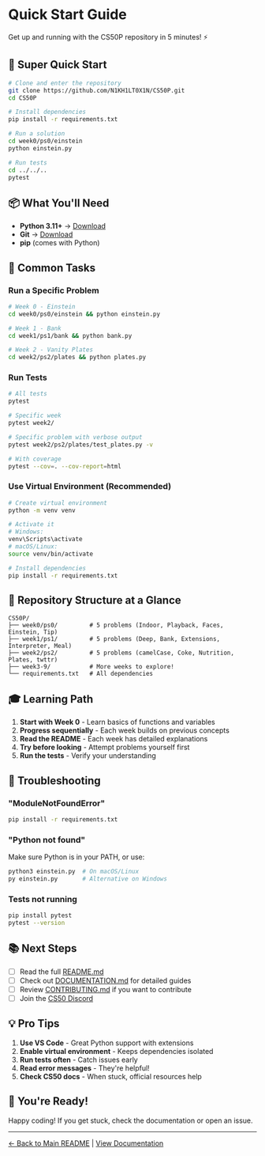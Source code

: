 # Quick Start Guide

Get up and running with the CS50P repository in 5 minutes! ⚡

## 🚀 Super Quick Start

```bash
# Clone and enter the repository
git clone https://github.com/N1KH1LT0X1N/CS50P.git
cd CS50P

# Install dependencies
pip install -r requirements.txt

# Run a solution
cd week0/ps0/einstein
python einstein.py

# Run tests
cd ../../..
pytest
```

## 📦 What You'll Need

- **Python 3.11+** → [Download](https://www.python.org/downloads/)
- **Git** → [Download](https://git-scm.com/downloads)
- **pip** (comes with Python)

## 🎯 Common Tasks

### Run a Specific Problem

```bash
# Week 0 - Einstein
cd week0/ps0/einstein && python einstein.py

# Week 1 - Bank
cd week1/ps1/bank && python bank.py

# Week 2 - Vanity Plates
cd week2/ps2/plates && python plates.py
```

### Run Tests

```bash
# All tests
pytest

# Specific week
pytest week2/

# Specific problem with verbose output
pytest week2/ps2/plates/test_plates.py -v

# With coverage
pytest --cov=. --cov-report=html
```

### Use Virtual Environment (Recommended)

```bash
# Create virtual environment
python -m venv venv

# Activate it
# Windows:
venv\Scripts\activate
# macOS/Linux:
source venv/bin/activate

# Install dependencies
pip install -r requirements.txt
```

## 📁 Repository Structure at a Glance

```
CS50P/
├── week0/ps0/         # 5 problems (Indoor, Playback, Faces, Einstein, Tip)
├── week1/ps1/         # 5 problems (Deep, Bank, Extensions, Interpreter, Meal)
├── week2/ps2/         # 5 problems (camelCase, Coke, Nutrition, Plates, twttr)
├── week3-9/           # More weeks to explore!
└── requirements.txt   # All dependencies
```

## 🎓 Learning Path

1. **Start with Week 0** - Learn basics of functions and variables
2. **Progress sequentially** - Each week builds on previous concepts
3. **Read the README** - Each week has detailed explanations
4. **Try before looking** - Attempt problems yourself first
5. **Run the tests** - Verify your understanding

## 🐛 Troubleshooting

### "ModuleNotFoundError"
```bash
pip install -r requirements.txt
```

### "Python not found"
Make sure Python is in your PATH, or use:
```bash
python3 einstein.py  # On macOS/Linux
py einstein.py       # Alternative on Windows
```

### Tests not running
```bash
pip install pytest
pytest --version
```

## 📚 Next Steps

- [ ] Read the full [README.md](README.md)
- [ ] Check out [DOCUMENTATION.md](DOCUMENTATION.md) for detailed guides
- [ ] Review [CONTRIBUTING.md](CONTRIBUTING.md) if you want to contribute
- [ ] Join the [CS50 Discord](https://discord.gg/cs50)

## 💡 Pro Tips

1. **Use VS Code** - Great Python support with extensions
2. **Enable virtual environment** - Keeps dependencies isolated
3. **Run tests often** - Catch issues early
4. **Read error messages** - They're helpful!
5. **Check CS50 docs** - When stuck, official resources help

## 🎉 You're Ready!

Happy coding! If you get stuck, check the documentation or open an issue.

---

[← Back to Main README](README.md) | [View Documentation](DOCUMENTATION.md)
